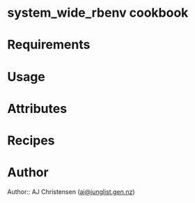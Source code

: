 # system_wide_rbenv cookbook

# Requirements

# Usage

# Attributes

# Recipes

# Author

Author:: AJ Christensen (<aj@junglist.gen.nz>)
